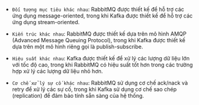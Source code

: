 

- `Đối tượng mục tiêu khác nhau`: RabbitMQ được thiết kế để hỗ trợ các ứng dụng message-oriented, trong khi Kafka được thiết
kế để hỗ trợ các ứng dụng stream-oriented.

- `Kiến trúc khác nhau`: RabbitMQ được thiết kế dựa trên mô hình AMQP (Advanced Message Queuing Protocol), trong khi Kafka
được thiết kế dựa trên một mô hình riêng gọi là publish-subscribe.

- `Hiệu suất khác nhau`: Kafka được thiết kế để xử lý các lượng dữ liệu lớn với tốc độ cao, trong khi RabbitMQ có hiệu suất
tốt hơn trong các trường hợp xử lý các lượng dữ liệu nhỏ hơn.

- `Cơ chế xử lý sự cố khác nhau`: RabbitMQ sử dụng cơ chế ack/nack và retry để xử lý các sự cố, trong khi Kafka sử dụng cơ
chế sao chép (replication) để đảm bảo tính sẵn sàng của hệ thống.